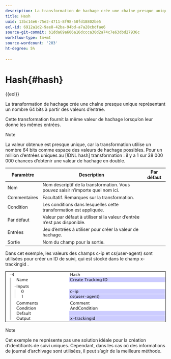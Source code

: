 ```yaml
---
description: La transformation de hachage crée une chaîne presque unique représentant un nombre 64 bits à partir des valeurs d’entrée.
title: Hash
uuid: 13bc14e6-75e2-4711-8f98-50fd18802be5
exl-id: 6912a1d2-9ae8-42ba-94bd-a7a28cbdfae6
source-git-commit: b1dda69a606a16dccca30d2a74c7e63dbd27936c
workflow-type: tm+mt
source-wordcount: '203'
ht-degree: 5%

---
```


# Hash{#hash}

{{eol}}

La transformation de hachage crée une chaîne presque unique représentant un nombre 64 bits à partir des valeurs d’entrée.

Cette transformation fournit la même valeur de hachage lorsqu’on leur donne les mêmes entrées.

>[!NOTE]
>
>La valeur obtenue est presque unique, car la transformation utilise un nombre 64 bits comme espace des valeurs de hachage possibles. Pour un million d’entrées uniques au [!DNL hash] transformation : il y a 1 sur 38 000 000 chances d’obtenir une valeur de hachage en double.

| Paramètre | Description | Par défaut |
|---|---|---|
| Nom | Nom descriptif de la transformation. Vous pouvez saisir n’importe quel nom ici. |  |
| Commentaires | Facultatif. Remarques sur la transformation. |  |
| Condition | Les conditions dans lesquelles cette transformation est appliquée. |  |
| Par défaut | Valeur par défaut à utiliser si la valeur d’entrée n’est pas disponible. |  |
| Entrées | Jeu d’entrées à utiliser pour créer la valeur de hachage. |  |
| Sortie | Nom du champ pour la sortie. |  |

Dans cet exemple, les valeurs des champs c-ip et cs(user-agent) sont utilisées pour créer un ID de suivi, qui est stocké dans le champ x-trackingid .

![](assets/cfg_TransformationType_Hash.png)

>[!NOTE]
>
>Cet exemple ne représente pas une solution idéale pour la création d’identifiants de suivi uniques. Cependant, dans les cas où des informations de journal d’archivage sont utilisées, il peut s’agir de la meilleure méthode.
